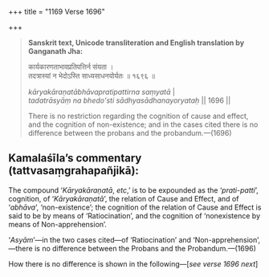 +++
title = "1169 Verse 1696"

+++
> **Sanskrit text, Unicode transliteration and English translation by Ganganath Jha:** 
>
> कार्यकारणताभावप्रतिपत्तिर्न संयता ।  
> तदत्रास्यां न भेदोऽस्ति साध्यसाधनयोर्यतः ॥ १६९६ ॥ 
>
> *kāryakāraṇatābhāvapratipattirna saṃyatā* \|  
> *tadatrāsyāṃ na bhedo'sti sādhyasādhanayoryataḥ* \|\| 1696 \|\| 
>
> There is no restriction regarding the cognition of cause and effect, and the cognition of non-existence; and in the cases cited there is no difference between the probans and the probandum.—(1696)



## Kamalaśīla’s commentary (tattvasaṃgrahapañjikā):

The compound ‘*Kāryakāraṇatā*, *etc*,’ is to be expounded as the ‘*prati*-*patti*’, cognition, of ‘*Kāryakāraṇatā*’, the relation of Cause and Effect, and of ‘*abhāva*’, ‘non-existence’; the cognition of the relation of Cause and Effect is said to be by means of ‘Ratiocination’, and the cognition of ‘nonexistence by means of Non-apprehension’.

‘*Asyām*’—in the two cases cited—of ‘Ratiocination’ and ‘Non-apprehension’,—there is no difference between the Probans and the Probandum.—(1696)

How there is no difference is shown in the following—[*see verse 1696 next*]


